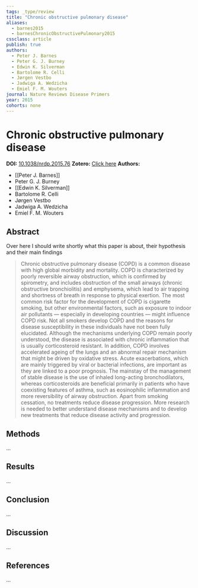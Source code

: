 ```yaml
---
tags: _type/review
title: "Chronic obstructive pulmonary disease"
aliases:
  - barnes2015
  - barnesChronicObstructivePulmonary2015
cssclass: article
publish: true
authors:
  - Peter J. Barnes
  - Peter G. J. Burney
  - Edwin K. Silverman
  - Bartolome R. Celli
  - Jørgen Vestbo
  - Jadwiga A. Wedzicha
  - Emiel F. M. Wouters
journal: Nature Reviews Disease Primers
year: 2015
cohorts: none
---
```

# Chronic obstructive pulmonary disease
**DOI:** [10.1038/nrdp.2015.76](https://www.doi.org/10.1038/nrdp.2015.76)
**Zotero:** [Click here](zotero://select/items/@barnesChronicObstructivePulmonary2015)
**Authors:**
  - [[Peter J. Barnes]]
  - Peter G. J. Burney
  - [[Edwin K. Silverman]]
  - Bartolome R. Celli
  - Jørgen Vestbo
  - Jadwiga A. Wedzicha
  - Emiel F. M. Wouters

## Abstract
Over here I should write shortly what this paper is about, their hypothesis and their main findings
> Chronic obstructive pulmonary disease (COPD) is a common disease with high global morbidity and mortality. COPD is characterized by poorly reversible airway obstruction, which is confirmed by spirometry, and includes obstruction of the small airways (chronic obstructive bronchiolitis) and emphysema, which lead to air trapping and shortness of breath in response to physical exertion. The most common risk factor for the development of COPD is cigarette smoking, but other environmental factors, such as exposure to indoor air pollutants — especially in developing countries — might influence COPD risk. Not all smokers develop COPD and the reasons for disease susceptibility in these individuals have not been fully elucidated. Although the mechanisms underlying COPD remain poorly understood, the disease is associated with chronic inflammation that is usually corticosteroid resistant. In addition, COPD involves accelerated ageing of the lungs and an abnormal repair mechanism that might be driven by oxidative stress. Acute exacerbations, which are mainly triggered by viral or bacterial infections, are important as they are linked to a poor prognosis. The mainstay of the management of stable disease is the use of inhaled long-acting bronchodilators, whereas corticosteroids are beneficial primarily in patients who have coexisting features of asthma, such as eosinophilic inflammation and more reversibility of airway obstruction. Apart from smoking cessation, no treatments reduce disease progression. More research is needed to better understand disease mechanisms and to develop new treatments that reduce disease activity and progression.

## Methods
...

## Results
...

## Conclusion
...

## Discussion
...

## References
...